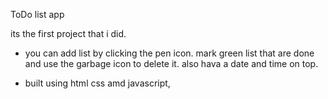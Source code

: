 ToDo list app

its the first project that i did.
- you can add list by clicking the pen icon.
mark green list that are done and use the garbage icon to delete it.
also hava a date and time on top.

- built using html css amd javascript,
